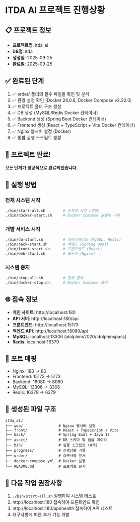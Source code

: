 # ITDA AI 프로젝트 진행상황

## 📋 프로젝트 정보
- **프로젝트명**: itda_ai
- **DB명**: itda
- **생성일**: 2025-09-25
- **완료일**: 2025-09-25

## ✅ 완료된 단계
1. ✅ order/ 폴더의 필수 파일들 확인 및 분석
2. ✅ 환경 설정 확인 (Docker 24.0.6, Docker Compose v2.22.0)
3. ✅ 프로젝트 폴더 구조 생성
4. ✅ DB 생성 (MySQL/Redis Docker 컨테이너)
5. ✅ Backend 생성 (Spring Boot Docker 컨테이너)
6. ✅ Frontend 생성 (React + TypeScript + Vite Docker 컨테이너)
7. ✅ Nginx 웹서버 설정 (Docker)
8. ✅ 통합 실행 스크립트 생성

## 🎉 프로젝트 완료!
**모든 단계가 성공적으로 완료되었습니다.**

## 🚀 실행 방법

### 전체 시스템 시작
```bash
./bin/start-all.sh        # 순차적 시작 (권장)
./bin/docker-start.sh     # Docker Compose 원클릭 시작
```

### 개별 서비스 시작
```bash
./bin/db-start.sh         # 데이터베이스 (MySQL, Redis)
./bin/back-start.sh       # 백엔드 (Spring Boot)
./bin/front-start.sh      # 프론트엔드 (React)
./bin/web-start.sh        # 웹서버 (Nginx)
```

### 시스템 중지
```bash
./bin/stop-all.sh         # 전체 중지
./bin/docker-stop.sh      # Docker Compose 중지
```

## 🌐 접속 정보
- **메인 사이트**: http://localhost:180
- **API 서버**: http://localhost:180/api
- **프론트엔드**: http://localhost:15173
- **백엔드 API**: http://localhost:18080/api
- **MySQL**: localhost:13306 (idolphins2020/idolphinspass)
- **Redis**: localhost:16379

## 🐳 포트 매핑
- Nginx: 180 → 80
- Frontend: 15173 → 5173
- Backend: 18080 → 8080
- MySQL: 13306 → 3306
- Redis: 16379 → 6379

## 📁 생성된 파일 구조
```
itda_ai/
├── web/                # Nginx 웹서버 설정
├── front/              # React + TypeScript + Vite
├── back/               # Spring Boot + Java 17
├── asset/              # DB 스키마 및 샘플 데이터
├── bin/                # 실행 스크립트 (8개)
├── progress/           # 진행상황 기록
├── order/              # 요구사항 문서
├── docker-compose.yml  # Docker 설정
└── README.md           # 프로젝트 문서
```

## 🎯 다음 작업 권장사항
1. `./bin/start-all.sh` 실행하여 시스템 테스트
2. http://localhost:180 접속하여 프론트엔드 확인
3. http://localhost:180/api/health 접속하여 API 테스트
4. 요구사항에 따른 추가 기능 개발
